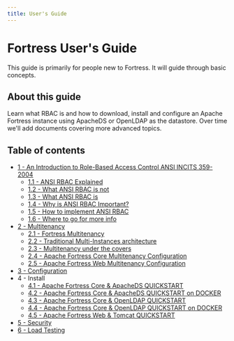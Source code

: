 ```yaml
---
title: User's Guide
---
```


# Fortress User's Guide

This guide is primarily for people new to Fortress. It will guide through basic concepts.

## About this guide

Learn what RBAC is and how to download, install and configure an Apache Fortress instance using ApacheDS or OpenLDAP as the datastore.  Over time we'll add documents covering more advanced topics.

## Table of contents

* [1 - An Introduction to Role-Based Access Control ANSI INCITS 359-2004](user-guide/1-intro-rbac.html)
	* [1.1 - ANSI RBAC Explained](user-guide/1.1-rbac-explained.html)
	* [1.2 - What ANSI RBAC is not](user-guide/1.2-what-is-not-rbac.html)
	* [1.3 - What ANSI RBAC is](user-guide/1.3-what-rbac-is.html)
	* [1.4 - Why is ANSI RBAC Important?](user-guide/1.4-why-rbac-is-important.html)
	* [1.5 - How to implement ANSI RBAC](user-guide/1.5-how-to-impl-rbac.html)
	* [1.6 - Where to go for more info](user-guide/1.6-go-for-more.html)
* [2 - Multitenancy](user-guide/2-multitenancy.html)
    * [2.1 - Fortress Multitenancy](user-guide/2.1-fortress-multitenancy.html)
    * [2.2 - Traditional Multi-Instances architecture](user-guide/2.2-tradi-multi-instances.html)
    * [2.3 - Multitenancy under the covers](user-guide/2.3-multitenancy-under-covers.html)
    * [2.4 - Apache Fortress Core Multitenancy Configuration](https://github.com/apache/directory-fortress-core/blob/master/README-MULTITENANCY.md)
    * [2.5 - Apache Fortress Web Multitenancy Configuration](https://github.com/apache/directory-fortress-commander/blob/master/README-MULTITENANCY.md)
* [3 - Configuration](user-guide/3-configuration.html)
* 4 - Install
    * [4.1 - Apache Fortress Core & ApacheDS QUICKSTART](https://github.com/apache/directory-fortress-core/blob/master/README-QUICKSTART-APACHEDS.md)
    * [4.2 - Apache Fortress Core & ApacheDS QUICKSTART on DOCKER](https://github.com/apache/directory-fortress-core/blob/master/README-QUICKSTART-DOCKER-APACHEDS.md)
    * [4.3 - Apache Fortress Core & OpenLDAP QUICKSTART](https://github.com/apache/directory-fortress-core/blob/master/README-QUICKSTART-SLAPD.md)
    * [4.4 - Apache Fortress Core & OpenLDAP QUICKSTART on DOCKER](https://github.com/apache/directory-fortress-core/blob/master/README-QUICKSTART-DOCKER-SLAPD.md)
    * [4.5 - Apache Fortress Web & Tomcat QUICKSTART](https://github.com/apache/directory-fortress-commander/blob/master/README-QUICKSTART.md)
* [5 - Security](security.html)
* [6 - Load Testing](https://github.com/apache/directory-fortress-core/blob/master/README-LOAD-TESTING.md)
